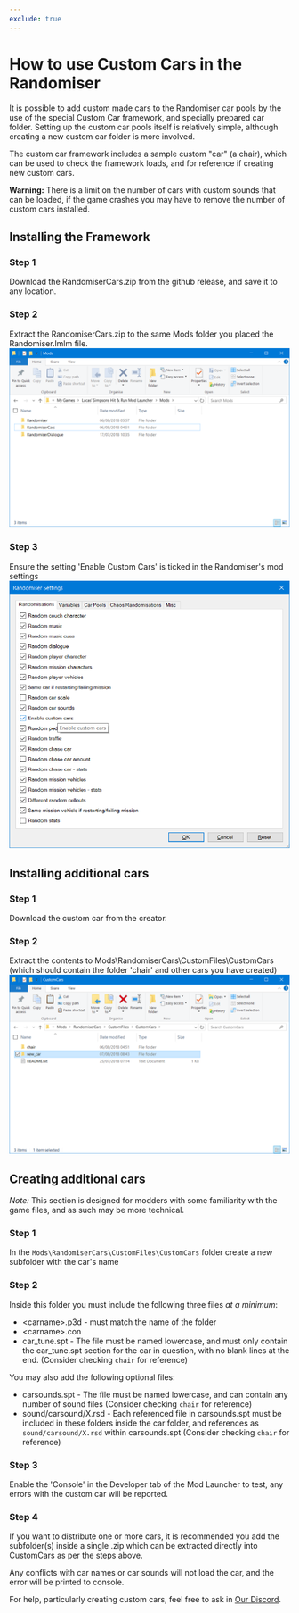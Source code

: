 ```yaml
---
exclude: true
---
```


# How to use Custom Cars in the Randomiser

It is possible to add custom made cars to the Randomiser car pools by the use of the special Custom Car framework, and specially prepared car folder. Setting up the custom car pools itself is relatively simple, although creating a new custom car folder is more involved.

The custom car framework includes a sample custom "car" (a chair), which can be used to check the framework loads, and for reference if creating new custom cars.

**Warning:** There is a limit on the number of cars with custom sounds that can be loaded, if the game crashes you may have to remove the number of custom cars installed.

## Installing the Framework
### Step 1
Download the RandomiserCars.zip from the github release, and save it to any location.
### Step 2
Extract the RandomiserCars.zip to the same Mods folder you placed the Randomiser.lmlm file.  
![Step 2](Screenshots/Cars/Step2.png)
### Step 3
Ensure the setting 'Enable Custom Cars' is ticked in the Randomiser's mod settings
![Step 3](Screenshots/Cars/Step3.png)

## Installing additional cars
### Step 1
Download the custom car from the creator.
### Step 2
Extract the contents to Mods\RandomiserCars\CustomFiles\CustomCars (which should contain the folder 'chair' and other cars you have created)
![Step 2](Screenshots/Cars/Step2X.png)

## Creating additional cars
*Note:* This section is designed for modders with some familiarity with the game files, and as such may be more technical.
### Step 1
In the `Mods\RandomiserCars\CustomFiles\CustomCars` folder create a new subfolder with the car's name
### Step 2
Inside this folder you must include the following three files *at a minimum*:
- \<carname\>.p3d - <carname> must match the name of the folder
- \<carname\>.con
- car_tune.spt - The file must be named lowercase, and must only contain the car_tune.spt section for the car in question, with no blank lines at the end. (Consider checking `chair` for reference)
  
You may also add the following optional files:
- carsounds.spt - The file must be named lowercase, and can contain any number of sound files (Consider checking `chair` for reference)
- sound/carsound/X.rsd - Each referenced file in carsounds.spt must be included in these folders inside the car folder, and references as `sound/carsound/X.rsd` within carsounds.spt (Consider checking `chair` for reference)
### Step 3
Enable the 'Console' in the Developer tab of the Mod Launcher to test, any errors with the custom car will be reported.
### Step 4
If you want to distribute one or more cars, it is recommended you add the subfolder(s) inside a single .zip which can be extracted directly into CustomCars as per the steps above.

Any conflicts with car names or car sounds will not load the car, and the error will be printed to console.

For help, particularly creating custom cars, feel free to ask in [Our Discord](https://discordapp.com/invite/UQcTZgG).